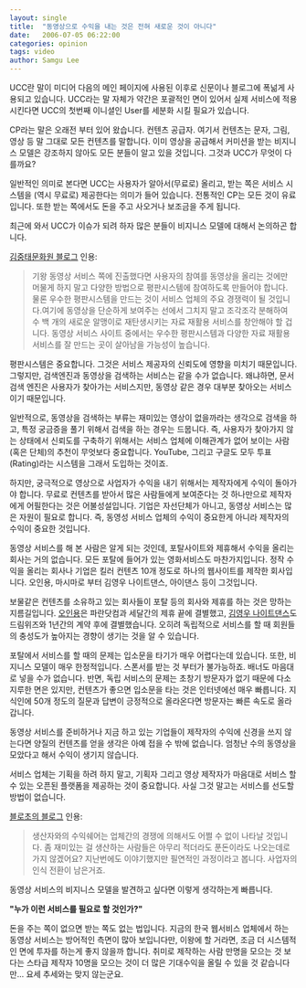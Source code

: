 ```yaml
---
layout: single
title:  "동영상으로 수익을 내는 것은 전혀 새로운 것이 아니다"
date:   2006-07-05 06:22:00
categories: opinion
tags: video
author: Samgu Lee
---
```

UCC란 말이 미디어 다음의 메인 페이지에 사용된 이후로 신문이나 블로그에 폭넒게 사용되고 있습니다. UCC라는 말 자체가 약간은 포괄적인 면이 있어서 실제 서비스에 적용시킨다면 UCC의 첫번째 이니셜인 User를 세분화 시킬 필요가 있습니다.

CP라는 말은 오래전 부터 있어 왔습니다. 컨텐츠 공급자. 여기서 컨텐츠는 문자, 그림, 영상 등 말 그대로 모든 컨텐츠를 말합니다. 이미 영상을 공급해서 커미션을 받는 비지니스 모델은 강조하지 않아도 모든 분들이 알고 있을 것입니다. 그것과 UCC가 무엇이 다를까요?

일반적인 의미로 본다면 UCC는 사용자가 알아서(무료로) 올리고, 받는 쪽은 서비스 시스템을 (역시 무료로) 제공한다는 의미가 들어 있습니다. 전통적인 CP는 모든 것이 유료입니다. 또한 받는 쪽에서도 돈을 주고 사오거나 보조금을 주게 됩니다.

최근에 와서 UCC가 이슈가 되려 하자 많은 분들이 비지니스 모델에 대해서 논의하곤 합니다.

[김중태문화원 블로그](http://www.dal.co.kr/blog/2006/07/ucc_movie.html) 인용:

> 기왕 동영상 서비스 쪽에 진출했다면 사용자의 참여를 동영상을 올리는 것에만 머물게 하지 말고 다양한 방법으로 평판시스템에 참여하도록 만들어야 합니다. 물론 우수한 평판시스템을 만드는 것이 서비스 업체의 주요 경쟁력이 될 것입니다.여기에 동영상을 단순하게 보여주는 선에서 그치지 말고 조각조각 분해하여 수 백 개의 새로운 알맹이로 재탄생시키는 자료 재활용 서비스를 창안해야 할 겁니다. 동영상 서비스 사이트 중에서는 우수한 평판시스템과 다양한 자료 재활용 서비스를 잘 만드는 곳이 살아남을 가능성이 높습니다.

평판시스템은 중요합니다. 그것은 서비스 제공자의 신뢰도에 영향을 미치기 때문입니다. 그렇지만, 검색엔진과 동영상을 검색하는 서비스는 같을 수가 없습니다. 왜냐하면, 문서 검색 엔진은 사용자가 찾아가는 서비스지만, 동영상 같은 경우 대부분 찾아오는 서비스이기 때문입니다.

일반적으로, 동영상을 검색하는 부류는 재미있는 영상이 없을까라는 생각으로 검색을 하고, 특정 궁금증을 풀기 위해서 검색을 하는 경우는 드뭅니다. 즉, 사용자가 찾아가지 않는 상태에서 신뢰도를 구축하기 위해서는 서비스 업체에 이해관계가 없어 보이는 사람(혹은 단체)의 추천이 무엇보다 중요합니다. YouTube, 그리고 구글도 모두 투표(Rating)라는 시스템을 그래서 도입하는 것이죠.

하지만, 궁극적으로 영상으로 사업자가 수익을 내기 위해서는 제작자에게 수익이 돌아가야 합니다. 무료로 컨텐츠를 받아서 많은 사람들에게 보여준다는 것 하나만으로 제작자에게 어필한다는 것은 어불성설입니다. 기업은 자선단체가 아니고, 동영상 서비스는 많은 자원이 필요로 합니다. 즉, 동영성 서비스 업체의 수익이 중요한게 아니라 제작자의 수익이 중요한 것입니다.

동영상 서비스를 해 본 사람은 알게 되는 것인데, 포탈사이트와 제휴해서 수익을 올리는 회사는 거의 없습니다. 모든 포탈에 들어가 있는 영화서비스도 마찬가지입니다. 정작 수익을 올리는 회사나 기업은 킬러 컨텐츠 10개 정도로 하나의 웹사이트를 제작한 회사입니다. 오인용, 마시마로 부터 김영우 나이트댄스, 아이댄스 등이 그것입니다.

보물같은 컨텐츠를 소유하고 있는 회사들이 포탈 등의 회사와 제휴를 하는 것은 망하는 지름길입니다. [오인용](http://5p.paran.com/)은 파란닷컴과 세달간의 제휴 끝에 결별했고, [김영우 나이트댄스](http://dance.dreamwiz.com/)도 드림위즈와 1년간의 계약 후에 결별했습니다. 오히려 독립적으로 서비스를 할 때 회원들의 충성도가 높아지는 경향이 생기는 것을 알 수 있습니다.

포탈에서 서비스를 할 때의 문제는 입소문을 타기가 매우 어렵다는데 있습니다. 또한, 비지니스 모델이 매우 한정적입니다. 스폰서를 받는 것 부터가 불가능하죠. 배너도 마음대로 넣을 수가 없습니다. 반면, 독립 서비스의 문제는 초창기 방문자가 없기 때문에 다소 지루한 면은 있지만, 컨텐츠가 좋으면 입소문을 타는 것은 인터넷에선 매우 빠릅니다. 지식인에 50개 정도의 질문과 답변이 긍정적으로 올라온다면 방문자는 빠른 속도로 올라갑니다.

동영상 서비스를 준비하거나 지금 하고 있는 기업들이 제작자의 수익에 신경을 쓰지 않는다면 양질의 컨텐츠를 얻을 생각은 아예 접을 수 밖에 없습니다. 엄청난 수의 동영상을 모았다고 해서 수익이 생기지 않습니다.

서비스 업체는 기획을 하려 하지 말고, 기획자 그리고 영상 제작자가 마음대로 서비스 할 수 있는 오픈된 플랫폼을 제공하는 것이 중요합니다. 사실 그것 말고는 서비스를 선도할 방법이 없습니다.

[블로초의 블로그](http://blocho.com/37) 인용:

> 생산자와의 수익쉐어는 업체간의 경쟁에 의해서도 어쩔 수 없이 나타날 것입니다. 좀 재미있는 걸 생산하는 사람들은 아무리 적더라도 푼돈이라도 나오는데로 가지 않겠어요? 지난번에도 이야기했지만 필연적인 과정이라고 봅니다. 사업자의 인식 전환이 남은거죠.

동영상 서비스의 비지니스 모델을 발견하고 싶다면 이렇게 생각하는게 빠릅니다.

**"누가 이런 서비스를 필요로 할 것인가?"**

돈을 주는 쪽이 없으면 받는 쪽도 없는 법입니다. 지금의 한국 웹서비스 업체에서 하는 동영상 서비스는 방어적인 측면이 많아 보입니다만, 이왕에 할 거라면, 조금 더 시스템적인 면에 투자를 하는게 좋지 않을까 합니다. 취미로 제작하는 사람 만명을 모으는 것 보다는 스타급 제작자 10명을 모으는 것이 더 많은 기대수익을 올릴 수 있을 것 같습니다만... 요세 추세와는 맞지 않는군요.
